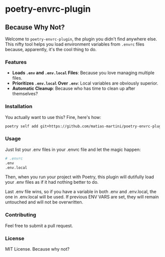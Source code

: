 # poetry-envrc-plugin

## Because Why Not?

Welcome to `poetry-envrc-plugin`, the plugin you didn't find anywhere else. This nifty tool helps you load environment variables from `.envrc` files because, apparently, it's the cool thing to do.

### Features

- **Loads `.env` and `.env.local` Files**: Because you love managing multiple files.
- **Prioritizes `.env.local` Over `.env`**: Local variables are obviously superior.
- **Automatic Cleanup**: Because who has time to clean up after themselves?

### Installation

You actually want to use this? Fine, here's how:

```sh
poetry self add git+https://github.com/matias-martini/poetry-envrc-plugin.git
```

### Usage
Just list your .env files in your .envrc file and let the magic happen:

```sh
# .envrc
.env
.env.local
```

Then, when you run your project with Poetry, this plugin will dutifully load your .env files as if it had nothing better to do.

Last .env file wins, so if you have a variable in both .env and .env.local, the one in .env.local will be used.
If previous ENV VARS are set, they will remain untouched and will not be overwritten.


### Contributing
Feel free to submit a pull request.

### License
MIT License. Because why not?


